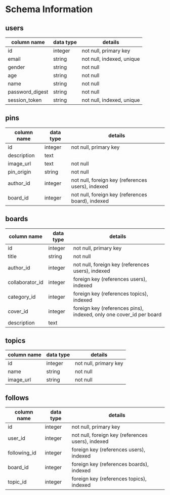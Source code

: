 # Schema Information

## users
column name     | data type | details
----------------|-----------|-----------------------
id              | integer   | not null, primary key
email        | string    | not null, indexed, unique
gender           | string    | not null
age           | string    | not null
name           | string    | not null
password_digest | string    | not null
session_token   | string    | not null, indexed, unique

## pins
column name | data type | details
------------|-----------|-----------------------
id          | integer   | not null, primary key
description       | text    |
image_url        | text      | not null
pin_origin | string | not null
author_id   | integer   | not null, foreign key (references users), indexed
board_id | integer   | not null, foreign key (references board), indexed

## boards
column name | data type | details
------------|-----------|-----------------------
id          | integer   | not null, primary key
title       | string    | not null
author_id   | integer   | not null, foreign key (references users), indexed
collaborator_id | integer | foreign key (references users), indexed
category_id | integer | foreign key (references topics), indexed
cover_id | integer | foreign key (references pins), indexed, only one cover_id per board
description | text    |

## topics
column name | data type | details
------------|-----------|-----------------------
id          | integer   | not null, primary key
name        | string    | not null
image_url        | string    | not null

## follows
column name | data type | details
------------|-----------|-----------------------
id          | integer   | not null, primary key
user_id     | integer   | not null, foreign key (references users), indexed
following_id | integer | foreign key (references users), indexed
board_id      | integer   | foreign key (references boards), indexed
topic_id | integer | foreign key (references topics), indexed
